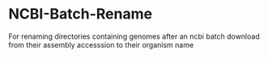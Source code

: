 # NCBI-Batch-Rename
For renaming directories containing genomes after an ncbi batch download from their assembly accesssion to their organism name
